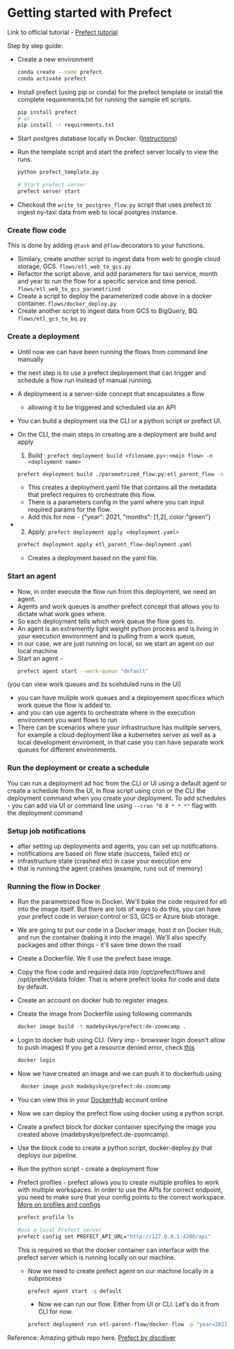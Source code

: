 # Getting started with Prefect

Link to official tutorial - [Prefect tutorial](https://docs.prefect.io/latest/)

Step by step guide:
- Create a new environment
  ```bash 
  conda create --name prefect
  conda activate prefect
  ```

- Install prefect (using pip or conda) for the prefect template or install the complete requirements.txt for running the sample etl scripts.
  ```bash
  pip install prefect
  # or
  pip install -r requirements.txt
  ```

- Start postgres database locally in Docker. ([Instructions](https://github.com/gdk-gagan/data-engineering-utils/tree/main/docker-utils))
  
- Run the template script and start the prefect server locally to view the runs. 
  ```bash
  python prefect_template.py
  
  # Start prefect server
  prefect server start
  ```

- Checkout the `write_to_postgres_flow.py` script that uses prefect to ingest ny-taxi data from web to local postgres instance.

### Create flow code

This is done by adding `@task` and `@flow` decorators to your functions.
- Similary, create another script to ingest data from web to google cloud storage, GCS. `flows/etl_web_to_gcs.py`
- Refactor the script above, and add parameters for taxi service, month and year to run the flow for a specific service and time period. `flows/etl_web_to_gcs_parametrized`
- Create a script to deploy the parameterized code above in a docker container. `flows/docker_deploy.py`
- Create another script to ingest data from GCS to BigQuery, BQ. `flows/etl_gcs_to_bq.py`

### Create a deployment
- Until now we can have been running the flows from command line manually
- the next step is to use a prefect deployement that can trigger and schedule a flow run instead of manual running.
- A deploymeent is a server-side concept that encapsulates a flow 
  - allowing it to be triggered and scheduled via an API
- You can build a deployment via the CLI or a python script or prefect UI.
- On the CLI, the main steps in creating are a deployment are build and apply 
  1. Build : `prefect deployment build <filename.py>:<main flow> -n <deployment name>`
  ```bash 
  prefect deployment build ./parametrized_flow.py:etl_parent_flow -n "Parametrized ETL"
  ```
   
  - This creates a deployment.yaml file that contains all the metadata that prefect requires to orchestrate this flow.
  - There is a parameters config in the yaml where you can input required params for the flow.
  - Add this for now - {"year": 2021, "months": [1,2], color:"green"}
- 2. Apply: `prefect deployment apply <deployment.yaml>`
  
  ```bash 
  prefect deployment apply etl_parent_flow-deployment.yaml 
  ```
  - Creates a deployment based on the yaml file.

### Start an agent
- Now, in order execute the flow run from this deployment, we need an agent.
- Agents and work queues is another prefect concept that allows you to dictate what work goes where.
- So each deployment tells which work queue the flow goes to. 
- An agent is an extremently light weight python process and is living in your execution environment and is pulling from a work queue, 
- in our case, we are just running on local, so we start an agent on our local machine
- Start an agent - 
  ```bash 
  prefect agent start --work-queue "default"
  ``` 
(you can view work queues and its scehduled runs in the UI)
- you can have muliple work queues and a deployement specifices which work queue the flow is added to. 
- and you can use agents to orchestrate where in the execution environment you want flows to run
- There can be scenarios where your infrastructure has mulitple servers, for example a cloud deployment like a kubernetes server as well as a local development enviroment, in that case you can have separate work queues for different environments.

### Run the deployment or create a schedule
You can run a deployment ad hoc from the CLI or UI using a default agent or create a schedule from the UI, in flow script using cron or the CLI the deployment command when you create your deployment.
To add schedules - you can add via UI or command line using `--cron "0 0 * * *"` flag with the deployment command

### Setup job notifications
- after setting up deployments and agents, you can set up notifications.
- notifications are based on flow state (success, failed etc) or 
- infrastructure state (crashed etc) in case your execution env 
- that is running the agent crashes (example, runs out of memory)

### Running the flow in Docker
- Run the parametrized flow in Docker. We'll bake the code required for etl into the image itself. But there are lots of ways to do this, you can have  your prefect code in version control or S3, GCS or Azure blob storage.
- We are going to put our code in a Docker image, host it on Docker Hub, and run the container (baking it into the image). We'll also specify packages and other things - it'll save time down the road
- Create a Dockerfile. We ll use the prefect base image.
- Copy the flow code and required data into /opt/prefect/flows and /opt/prefect/data folder. That is where prefect looks for code and data by default.
- Create an account on docker hub to register images.
- Create the image from Dockerfile using following commands
  ```bash 
  docker image build -t madebyskye/prefect:de-zoomcamp . 
  ```
- Login to docker hub using CLI. (Very imp - browswer login doesn't allow to push images) If you get a resource denied error, check [this](https://stackoverflow.com/questions/41984399/denied-requested-access-to-the-resource-is-denied-docker)
   ```bash 
   docker login
   ```
- Now we have created an image and we can push it to dockerhub using 
    ```bash 
     docker image push madebyskye/prefect:de-zoomcamp
    ```
- You can view this in your [DockerHub](https://hub.docker.com/repository/docker/madebyskye/de-zoomcamp/general) account online
- Now we can deploy the prefect flow using docker using a python script.
- Create a prefect block for docker container specifying the image you created above (madebyskye/prefect:de-zoomcamp).
- Use the block code to create a python script, docker-deploy.py that deploys our pipeline.
- Run the python script - create a deployment flow 
- Prefect profiles - prefect allows you to create multiple profiles to work with multiple workspaces. In order to use the APIs for correct endpoint, you need to make sure that your config points to the correct workspace. [More on profiles and configs](https://docs.prefect.io/latest/guides/settings/)
   ```bash 
   prefect profile ls
   ```
   ```bash 
   #use a local Prefect server
  prefect config set PREFECT_API_URL="http://127.0.0.1:4200/api"
   ```

  This is required so that the docker container can interface with the prefect server which is running locally on our machine.

  - Now we need to create prefect agent on our machine locally in a subprocess
      ```bash
      prefect agent start -q default
      ```

    - Now we can run our flow. Either from UI or CLI. 
    Let's do it from CLI for now.
    ```bash
    prefect deployment run etl-parent-flow/docker-flow -p "year=2021" -p "months=[1,2]"
    ```

Reference: Amazing github repo here. [Prefect by discdiver](https://github.com/discdiver/prefect-zoomcamp/blob/main/README.md)